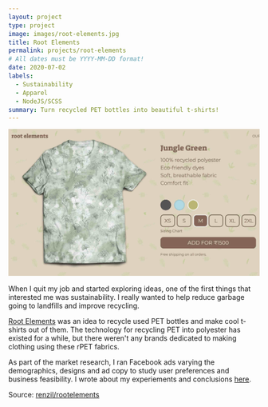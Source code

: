 ```yaml
---
layout: project
type: project
image: images/root-elements.jpg
title: Root Elements
permalink: projects/root-elements
# All dates must be YYYY-MM-DD format!
date: 2020-07-02
labels:
  - Sustainability
  - Apparel
  - NodeJS/SCSS
summary: Turn recycled PET bottles into beautiful t-shirts!
---
```


<img class="ui image" src="../images/root-elements-home.jpg">

When I quit my job and started exploring ideas, one of the first things that interested me was sustainability. I really wanted to help reduce garbage going to landfills and improve recycling.

[Root Elements](https://rootelements.in/) was an idea to recycle used PET bottles and make cool t-shirts out of them. The technology for recycling PET into polyester has existed for a while, but there weren't any brands dedicated to making clothing using these rPET fabrics.

As part of the market research, I ran Facebook ads varying the demographics, designs and ad copy to study user preferences and business feasibility. I wrote about my experiements and conclusions [here](https://startsmart.in/market-validation-for-an-e-commerce-apparel-startup-in-india/).

Source: <a href="https://github.com/renzil/rootelements"><i class="large github icon "></i>renzil/rootelements</a>
